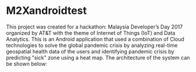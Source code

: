 # M2Xandroidtest
This project was created for a hackathon: Malaysia Developer’s Day 2017 organized by AT&T with the theme of Internet of Things (IoT) and Data Analytics. This is an Android application that used a combination of Cloud technologies to solve the global pandemic crisis by analyzing real-time geospatial health data of the users and identifying pandemic crisis by predicting "sick" zone using a heat map.
The architecture of the system can be shown below:
